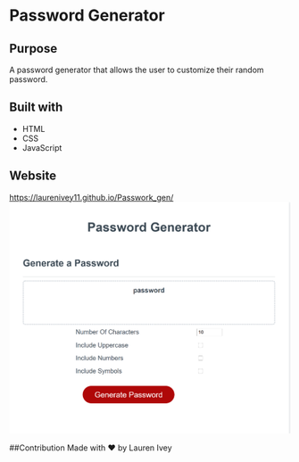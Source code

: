 # Password Generator 

## Purpose
A password generator that allows the user to customize their random password.

## Built with
* HTML
* CSS
* JavaScript

## Website
https://laurenivey11.github.io/Passwork_gen/
![Password Gen](Capture.PNG)


##Contribution
Made with ❤️ by Lauren Ivey

